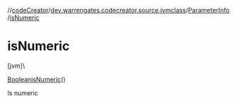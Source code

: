 //[codeCreator](../../../index.md)/[dev.warrengates.codecreator.source.jvmclass](../index.md)/[ParameterInfo](index.md)/[isNumeric](is-numeric.md)

# isNumeric

[jvm]\

[Boolean](https://docs.oracle.com/javase/8/docs/api/java/lang/Boolean.html)[isNumeric](is-numeric.md)()

Is numeric
